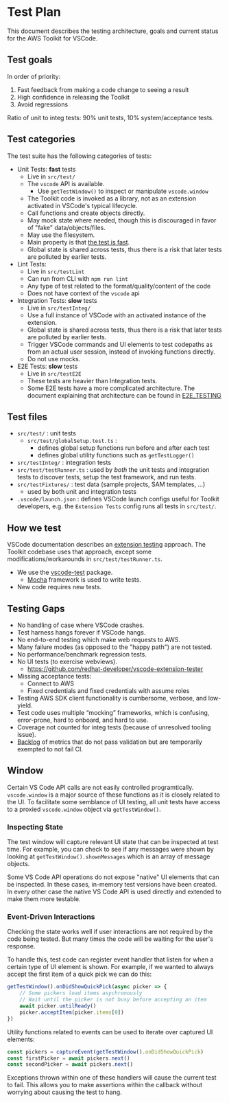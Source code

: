 # Test Plan

This document describes the testing architecture, goals and current status for
the AWS Toolkit for VSCode.

## Test goals

In order of priority:

1. Fast feedback from making a code change to seeing a result
2. High confidence in releasing the Toolkit
3. Avoid regressions

Ratio of unit to integ tests: 90% unit tests, 10% system/acceptance tests.

## Test categories

The test suite has the following categories of tests:

-   Unit Tests: **fast** tests
    -   Live in `src/test/`
    -   The `vscode` API is available.
        -   Use `getTestWindow()` to inspect or manipulate `vscode.window`
    -   The Toolkit code is invoked as a library, not as an extension activated in VSCode's typical lifecycle.
    -   Call functions and create objects directly.
    -   May mock state where needed, though this is discouraged in favor of "fake" data/objects/files.
    -   May use the filesystem.
    -   Main property is that [the test is fast](https://pycon-2012-notes.readthedocs.io/en/latest/fast_tests_slow_tests.html).
    -   Global state is shared across tests, thus there is a risk that later tests are polluted by earlier tests.
-   Lint Tests:
    -   Live in `src/testLint`
    -   Can run from CLI with `npm run lint`
    -   Any type of test related to the format/quality/content of the code
    -   Does not have context of the `vscode` api
-   Integration Tests: **slow** tests
    -   Live in `src/testInteg/`
    -   Use a full instance of VSCode with an activated instance of the extension.
    -   Global state is shared across tests, thus there is a risk that later tests are polluted by earlier tests.
    -   Trigger VSCode commands and UI elements to test codepaths as from an actual user session, instead of invoking functions directly.
    -   Do not use mocks.
-   E2E Tests: **slow** tests
    -   Live in `src/testE2E`
    -   These tests are heavier than Integration tests.
    -   Some E2E tests have a more complicated architecture. The document explaining that architecture can be found in [E2E_TESTING](./E2E_TESTING_ARCHITECTURE.md)

## Test files

-   `src/test/` : unit tests
    -   `src/test/globalSetup.test.ts` :
        -   defines global setup functions run before and after each test
        -   defines global utility functions such as `getTestLogger()`
-   `src/testInteg/` : integration tests
-   `src/test/testRunner.ts` : used by _both_ the unit tests and integration
    tests to discover tests, setup the test framework, and run tests.
-   `src/testFixtures/` : test data (sample projects, SAM templates, ...)
    -   used by both unit and integration tests
-   `.vscode/launch.json` : defines VSCode launch configs useful for Toolkit
    developers, e.g. the `Extension Tests` config runs all tests in `src/test/`.

## How we test

VSCode documentation describes an [extension testing](https://code.visualstudio.com/api/working-with-extensions/testing-extension)
approach. The Toolkit codebase uses that approach, except some
modifications/workarounds in `src/test/testRunner.ts`.

-   We use the [vscode-test](https://github.com/microsoft/vscode-test) package.
    -   [Mocha](https://mochajs.org/) framework is used to write tests.
-   New code requires new tests.

## Testing Gaps

-   No handling of case where VSCode crashes.
-   Test harness hangs forever if VSCode hangs.
-   No end-to-end testing which make web requests to AWS.
-   Many failure modes (as opposed to the "happy path") are not tested.
-   No performance/benchmark regression tests.
-   No UI tests (to exercise webviews).
    -   https://github.com/redhat-developer/vscode-extension-tester
-   Missing acceptance tests:
    -   Connect to AWS
    -   Fixed credentials and fixed credentials with assume roles
-   Testing AWS SDK client functionality is cumbersome, verbose, and low-yield.
-   Test code uses multiple “mocking” frameworks, which is confusing, error-prone, hard to onboard, and hard to use.
-   Coverage not counted for integ tests (because of unresolved tooling issue).
-   [Backlog](https://github.com/aws/aws-toolkit-vscode/blob/0f3685ab0dc8af3a214136ebfa233829d5d72b2c/src/shared/telemetry/exemptMetrics.ts) of metrics that do not pass validation but are temporarily exempted to not fail CI.

## Window

Certain VS Code API calls are not easily controlled programtically. `vscode.window` is a major source of these functions as it is closely related to the UI. To facilitate some semblance of UI testing, all unit tests have access to a proxied `vscode.window` object via `getTestWindow()`.

### Inspecting State

The test window will capture relevant UI state that can be inspected at test time. For example, you can check to see if any messages were shown by looking at `getTestWindow().shownMessages` which is an array of message objects.

Some VS Code API operations do not expose "native" UI elements that can be inspected. In these cases, in-memory test versions have been created. In every other case the native VS Code API is used directly and extended to make them more testable.

### Event-Driven Interactions

Checking the state works well if user interactions are not required by the code being tested. But many times the code will be waiting for the user's response.

To handle this, test code can register event handler that listen for when a certain type of UI element is shown. For example, if we wanted to always accept the first item of a quick pick we can do this:

```ts
getTestWindow().onDidShowQuickPick(async picker => {
    // Some pickers load items asychronously
    // Wait until the picker is not busy before accepting an item
    await picker.untilReady()
    picker.acceptItem(picker.items[0])
})
```

Utility functions related to events can be used to iterate over captured UI elements:

```ts
const pickers = captureEvent(getTestWindow().onDidShowQuickPick)
const firstPicker = await pickers.next()
const secondPicker = await pickers.next()
```

Exceptions thrown within one of these handlers will cause the current test to fail. This allows you to make assertions within the callback without worrying about causing the test to hang.
